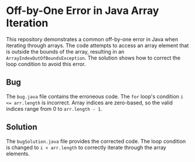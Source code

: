 # Off-by-One Error in Java Array Iteration

This repository demonstrates a common off-by-one error in Java when iterating through arrays.
The code attempts to access an array element that is outside the bounds of the array, resulting in an `ArrayIndexOutOfBoundsException`.
The solution shows how to correct the loop condition to avoid this error.

## Bug

The `bug.java` file contains the erroneous code.  The `for` loop's condition `i <= arr.length` is incorrect.  Array indices are zero-based, so the valid indices range from 0 to `arr.length - 1`.

## Solution

The `bugSolution.java` file provides the corrected code.  The loop condition is changed to `i < arr.length` to correctly iterate through the array elements.